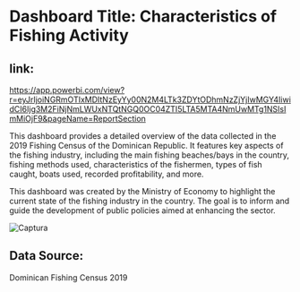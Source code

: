 # Dashboard Title: Characteristics of Fishing Activity

## link:
https://app.powerbi.com/view?r=eyJrIjoiNGRmOTIxMDItNzEyYy00N2M4LTk3ZDYtODhmNzZjYjIwMGY4IiwidCI6Ijg3M2FiNjNmLWUxNTQtNGQ0OC04ZTI5LTA5MTA4NmUwMTg1NSIsImMiOjF9&pageName=ReportSection

This dashboard provides a detailed overview of the data collected in the 2019 Fishing Census of the Dominican Republic. It features key aspects of the fishing industry, including the main fishing beaches/bays in the country, fishing methods used, characteristics of the fishermen, types of fish caught, boats used, recorded profitability, and more.

This dashboard was created by the Ministry of Economy to highlight the current state of the fishing industry in the country. The goal is to inform and guide the development of public policies aimed at enhancing the sector.

![Captura](https://github.com/user-attachments/assets/11eecfe3-ead4-4941-94b8-7efc5dfa5c1b)



## Data Source: 
Dominican Fishing Census 2019
